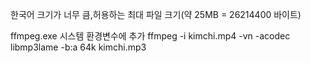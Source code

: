한국어 크기가 너무 큼,허용하는 최대 파일 크기(약 25MB = 26214400 바이트)

ffmpeg.exe 시스템 환경변수에 추가
ffmpeg -i kimchi.mp4 -vn -acodec libmp3lame -b:a 64k kimchi.mp3


